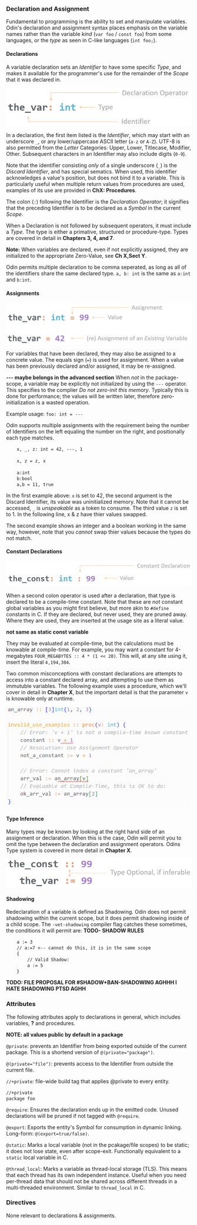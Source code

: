 ### Declaration and Assignment

Fundamental to programming is the ability to set and manipulate variables. Odin's declaration and assignment syntax places emphasis on the variable names rather than the variable _kind_ (`var foo` / `const foo`) from some languages, or the _type_ as seen in C-like languages (`int foo;`).

#### Declarations

A variable declaration sets an _Identifier_ to have some specific _Type_, and makes it available for the programmer's use for the remainder of the _Scope_ that it was declared in.

![Declaration Syntax](./images/02_00_declaration.png "Declaration Syntax")

In a declaration, the first item listed is the _Identifier_, which may start with an underscore `_`, or any lower/uppercase ASCII letter (`a-z` or `A-Z`). UTF-8 is also permitted from the _Letter_ Categories: Upper, Lower, Titlecase, Modifier, Other. Subsequent characters in an Identifier may also include digits (`0-9`).

Note that the identifier consisting _only_ of a single underscore (`_`) is the _Discard Identifier_, and has special sematics. When used, this identifier acknowledges a value's position, but does not bind it to a variable. This is particularly useful when multiple return values from procedures are used, examples of its use are provided in **ChX: Procedures**.

The colon (`:`) following the Identifier is the _Declaration Operator_; it signifies that the preceding Identifier is to be declared as a _Symbol_ in the current _Scope_.

When a Declaration is not followed by subsequent operators, it must include a _Type_. The type is either a primative, structured or procedure-type. Types are covered in detail in **Chapters 3, 4, and 7**.

**Note:** When variables are declared, even if not explicitly assigned, they are initialized to the appropriate Zero-Value, see **Ch X,Sect Y**.

Odin permits multiple declaration to be comma seperated, as long as all of the identifiers share the same declared type. `a, b: int` is the same as `a:int` and `b:int`.

#### Assignments

![Assignment Syntax](./images/02_01_assignment.png "Assignment Syntax")

For variables that have been declared, they may also be assigned to a concrete value. The equals sign (`=`) is used for assignment. When a value has been previously declared and/or assigned, it may be re-assigned.

**--- maybe belongs in the advanced section**
When _not_ in the package-scope, a variable may be explicitly not initialized by using the `---` operator. This specifies to the complier _Do not zero-init this memory_. Typically this is done for performance; the values will be written later, therefore zero-initialization is a wasted operation.

Example usage: `foo: int = ---`

Odin supports multiple assignments with the requirement being the number of Identifiers on the left equaling the number on the right, and positionally each type matches.

```odin
	x, _, z: int = 42, ---, 1

	x, z = z, x

	a:int
	b:bool
	a,b = 11, true
```

In the first example above: `x` is set to 42, the second argument is the Discard Identifier, its value was uninitialized memory. Note that it cannot be accessed, `_` is _unspeakable_ as a token to consume. The third value `z` is set to 1. In the following line, x & z have thier values swapped.

The second example shows an integer and a boolean working in the same way, however, note that you _cannot_ swap thier values because the types do not match.

#### Constant Declarations

![Constant Declaration](./images/02_02_constant_decl.png "Constant Declaration")

When a second colon operator is used after a declaration, that type is declared to be a compile-time constant. Note that these are _not_ constant global variables as you might first believe, but more akin to `#define` constants in C. If they are declared, but never used, they are pruned away. Where they are used, they are inserted at the usage site as a literal value.

**not same as static const variable**

They may be evaluated at compile-time, but the calculations must be knowable at compile-time. For example, you may want a constant for 4-megabytes `FOUR_MEGABYTES :: 4 * (1 << 20)`. This will, at any site using it, insert the literal `4,194,304`.

Two common misconceptions with constant declarations are attempts to access into a constant declared array, and attempting to use them as immutuble variables. The following example uses a procedure, which we'll cover in detail in **Chapter X**, but the important detail is that the parameter `v` is knowable only at runtime.

![invalid_constant](./images/02_03_invalid_use_of_constants.png "invalid_constant")

#### Type Inference

Many types may be known by looking at the right hand side of an assignment or declaration. When this is the case, Odin will permit you to omit the type between the declaration and assignment operators. Odins Type system is covered in more detail in **Chapter X**.

![type inference](./images/02_04_type_inference.png "type inference")

#### Shadowing

Redeclaration of a variable is defined as Shadowing. Odin does not permit shadowing within the current scope, but it does permit shadowing inside of a child scope. The `-vet-shadowing` compiler flag catches these sometimes, the conditions it will permit are: **TODO- SHADOW RULES**

```odin
	a := 3
	// a:=7 <-- cannot do this, it is in the same scope
	{
		// Valid Shadow:
		a := 5
	}
```

**TODO: FILE PROPOSAL FOR #SHADOW+BAN-SHADOWING AGHHH I HATE SHADOWING PTSD AGHH**

### Attributes

The following attributes apply to declarations in general, which includes variables, **?** and procedures.

**NOTE: all values public by default in a package**

`@private`: prevents an Identifier from being exported outside of the current package. This is a shortend version of `@(private="package")`.

`@(private="file")`: prevents access to the Identifier from outside the current file.

`//+private`: file-wide build tag that applies @private to every entity.

```odin
//+private
package foo
```

`@require`: Ensures the declaration ends up in the emitted code. Unused declarations will be pruned if not tagged with `@require`.

`@export`: Exports the entity's Symbol for consumption in dynamic linking. Long-form: `@(export=true/false)`.

`@static`: Marks a local variable (not in the pcakage/file scopes) to be static; it does not lose state, even after scope-exit. Functionally equivalent to a `static` local variable in C.

`@thread_local`: Marks a variable as thread-local storage (TLS). This means that each thread has its own independent instance. Useful when you need per-thread data that should not be shared across different threads in a multi-threaded environment. Similar to `thread_local` in C.

### Directives

None relevant to declarations & assignments.
